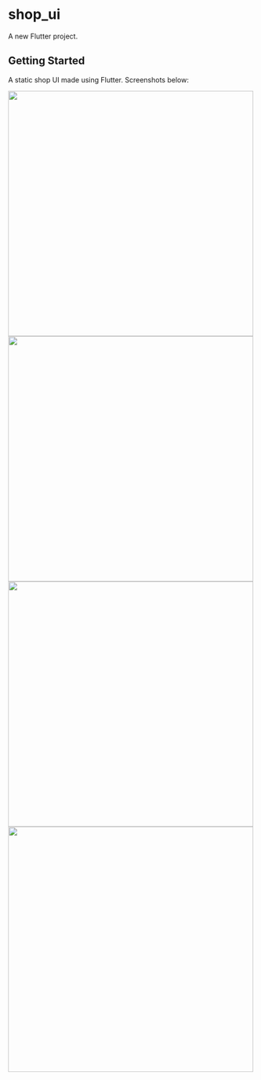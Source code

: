 # shop_ui

A new Flutter project.

## Getting Started

A static shop UI made using Flutter.
Screenshots below:

<p float="left">
<img src="screenshots/screenshot1.png" height=500px>
<img src="https://i.postimg.cc/B6B7hYZC/Screenshot-1643073324.png" height=500px>
<img src="https://i.postimg.cc/yx6Q2mkC/Screenshot-1643073328.png" height=500px>
<img src="https://i.postimg.cc/c4HkmBpQ/Screenshot-1643073366.png" height=500px>
</p>


